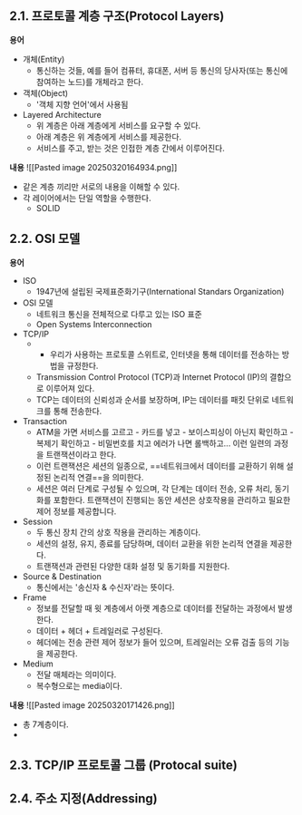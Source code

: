 ## 2.1. 프로토콜 계층 구조(Protocol Layers)
**용어**
- 개체(Entity)
	- 통신하는 것들, 예를 들어 컴퓨터, 휴대폰, 서버 등 통신의 당사자(또는 통신에 참여하는 노드)를 개체라고 한다.
- 객체(Object)
	- '객체 지향 언어'에서 사용됨
- Layered Architecture
	- 위 계층은 아래 계층에게 서비스를 요구할 수 있다.
	- 아래 계층은 위 계층에게 서비스를 제공한다.
	- 서비스를 주고, 받는 것은 인접한 계층 간에서 이루어진다.

**내용**
![[Pasted image 20250320164934.png]]
- 같은 계층 끼리만 서로의 내용을 이해할 수 있다.
- 각 레이어에서는 단일 역할을 수행한다.
	- SOLID


## 2.2. OSI 모델
**용어**
- ISO
	- 1947년에 설립된 국제표준화기구(International Standars Organization)
- OSI 모델
	- 네트워크 통신을 전체적으로 다루고 있는 ISO 표준
	- Open Systems Interconnection
- TCP/IP
	- - 우리가 사용하는 프로토콜 스위트로, 인터넷을 통해 데이터를 전송하는 방법을 규정한다.
	- Transmission Control Protocol (TCP)과 Internet Protocol (IP)의 결합으로 이루어져 있다.
	- TCP는 데이터의 신뢰성과 순서를 보장하며, IP는 데이터를 패킷 단위로 네트워크를 통해 전송한다.
- Transaction
	- ATM을 가면 서비스를 고르고 - 카드를 넣고 - 보이스피싱이 아닌지 확인하고 - 복제기 확인하고 - 비밀번호를 치고 에러가 나면 롤백하고... 이런 일련의 과정을 트랜잭션이라고 한다.
	- 이런 트랜잭션은 세션의 일종으로, ==네트워크에서 데이터를 교환하기 위해 설정된 논리적 연결==을 의미한다. 
	- 세션은 여러 단계로 구성될 수 있으며, 각 단계는 데이터 전송, 오류 처리, 동기화를 포함한다. 트랜잭션이 진행되는 동안 세션은 상호작용을 관리하고 필요한 제어 정보를 제공합니다.  
- Session
	- 두 통신 장치 간의 상호 작용을 관리하는 계층이다.
	- 세션의 설정, 유지, 종료를 담당하며, 데이터 교환을 위한 논리적 연결을 제공한다.
	- 트랜잭션과 관련된 다양한 대화 설정 및 동기화를 지원한다.
- Source & Destination
	- 통신에서는 '송신자 & 수신자'라는 뜻이다.
- Frame
	- 정보를 전달할 때 윗 계층에서 아랫 계층으로 데이터를 전달하는 과정에서 발생한다.
	- 데이터 + 헤더 + 트레일러로 구성된다. 
	- 헤더에는 전송 관련 제어 정보가 들어 있으며, 트레일러는 오류 검출 등의 기능을 제공한다.
- Medium
	- 전달 매체라는 의미이다.
	- 복수형으로는 media이다.

**내용**
![[Pasted image 20250320171426.png]]
- 총 7계층이다.
- 
## 2.3. TCP/IP 프로토콜 그룹 (Protocal suite)
## 2.4. 주소 지정(Addressing)